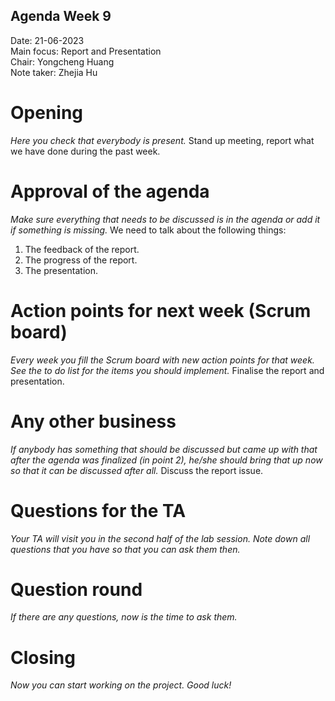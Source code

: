 ## Agenda Week 9

Date:           21-06-2023\
Main focus:     Report and Presentation\
Chair:          Yongcheng Huang\
Note taker:     Zhejia Hu

# Opening
*Here you check that everybody is present.*
Stand up meeting, report what we have done during the past week.

# Approval of the agenda
*Make sure everything that needs to be discussed is in the agenda or add it if something is missing.*
We need to talk about the following things:

1. The feedback of the report.
2. The progress of the report.
3. The presentation.

# Action points for next week (Scrum board)
*Every week you fill the Scrum board with new action points for that week. See the to do list for the items you should implement.*
Finalise the report and presentation.

# Any other business
*If anybody has something that should be discussed but came up with that after the agenda was finalized (in point 2), he/she should bring that up now so that it can be discussed after all.*
Discuss the report issue.

# Questions for the TA
*Your TA will visit you in the second half of the lab session. Note down all questions that you have so that you can ask them then.*

# Question round
*If there are any questions, now is the time to ask them.*

# Closing
*Now you can start working on the project. Good luck!*